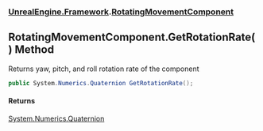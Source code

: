 ### [UnrealEngine.Framework](./UnrealEngine-Framework.md 'UnrealEngine.Framework').[RotatingMovementComponent](./RotatingMovementComponent.md 'UnrealEngine.Framework.RotatingMovementComponent')
## RotatingMovementComponent.GetRotationRate() Method
Returns yaw, pitch, and roll rotation rate of the component  
```csharp
public System.Numerics.Quaternion GetRotationRate();
```
#### Returns
[System.Numerics.Quaternion](https://docs.microsoft.com/en-us/dotnet/api/System.Numerics.Quaternion 'System.Numerics.Quaternion')  
